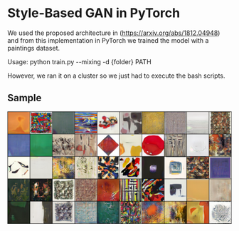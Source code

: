 # Style-Based GAN in PyTorch

We used the proposed architecture in (https://arxiv.org/abs/1812.04948) and from this implementation in PyTorch we trained the model with a paintings dataset.

Usage: python train.py --mixing -d {folder} PATH

However, we ran it on a cluster so we just had to execute the bash scripts.

## Sample

![Latest generated sample after approx. 3.5 days of training](sample/181800.png)
